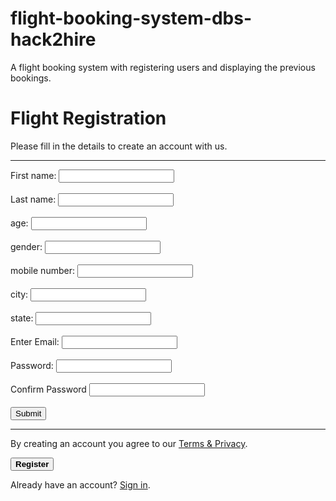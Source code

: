 # flight-booking-system-dbs-hack2hire
A flight booking system with registering users and displaying the previous bookings.
<form>
<div class="container">
<h1>Flight Registration</h1>
<p>Please fill in the details to create an account with us.</p>
<hr>
 <label for="fname">First name:</label>
 <input type="text" id="fname" name="fname"><br><br>
 <label for="lname">Last name:</label>
 <input type="text" id="lname" name="lname"><br><br>
  <label for="age">age:</label>
 <input type="text" id="age" name="age"><br><br>
   <label for="gender">gender:</label>
 <input type="text" id="gender" name="gender"><br><br>
   <label for="phoneno">mobile number:</label>
 <input type="text" id="phoneno" name="phoneno"><br><br>
  <label for="city">city:</label>
 <input type="text" id="city" name="city"><br><br>
   <label for="state">state:</label>
 <input type="text" id="state" name="state"><br><br>
<label for="email">Enter Email:</label>
<input type="text" name="email"><br><br>
<label for="pwd">Password:</label>
<input type="password" name="pwd"><br><br>
<label for="confirm">Confirm Password</label>
<input type="password"name="confirm"><br><br>
 <input type="submit" value="Submit">
<hr>
<p>By creating an account you agree to our <a href="#">Terms & Privacy</a>.</p>
<button type="submit" class="registerbtn"><strong>Register</strong></button>
</div>
<div class="container signin">
<p>Already have an account? <a href="#">Sign in</a>.</p>
</div>
</form>

